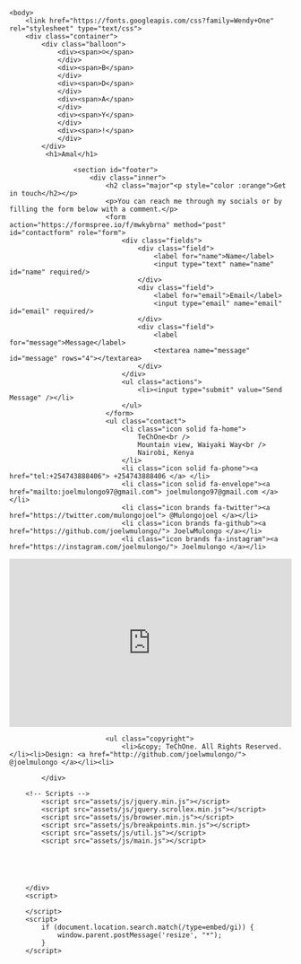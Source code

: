 

<html>
	<head>
<html __fvdsurfcanyoninserted="1" class=" clickberry-extension clickberry-extension-standalone clickberry-extension clickberry-extension-standalone clickberry-extension clickberry-extension-standalone"><head>
        <meta charset="UTF-8">
        <title>Happy Birthday</title>
        <style>
            /* If you can't see it just hit space in here*/
            body {
                font-family:'Wendy One', sans-serif;
            }
			
			body {
  background-image: -webkit-gradient(radial, 50% 50%, 0, 50% 50%, 100, color-stop(0%, #374566), color-stop(100%, #010203));
  background-image: -webkit-radial-gradient(#374566, #010203);
  background-image: -moz-radial-gradient(#374566, #010203);
  background-image: -o-radial-gradient(#374566, #010203);
  background-image: radial-gradient(#374566, #010203);
}
            span {
                text-transform: uppercase;
            }
            .container {
                width: 800px;
                height: 420px;
                padding: 10px;
                margin: 0 auto;
                position: relative;
            }
            .balloon {
                width: 738px;
                margin: 0 auto;
                padding-top: 30px;
                position: relative;
            }
            .balloon > div {
                width: 104px;
                height: 140px;
                background: rgba(182, 15, 97, 0.9);
                border-radius: 0;
                border-radius: 80% 80% 80% 80%;
                margin: 0 auto;
                position: absolute;
                padding: 10px;
                box-shadow: inset 17px 7px 10px rgba(182, 15, 97, 0.9);
                -webkit-transform-origin: bottom center;
            }
            .balloon > div:nth-child(1) {
                background: rgba(182, 15, 97, 0.9);
                left: 0;
                box-shadow: inset 10px 10px 10px rgba(135, 11, 72, 0.9);
                -webkit-animation: balloon1 6s ease-in-out infinite;
                -moz-animation: balloon1 6s ease-in-out infinite;
                -o-animation: balloon1 6s ease-in-out infinite;
                animation: balloon1 6s ease-in-out infinite;
            }
            .balloon > div:nth-child(1):before {
                color: rgba(182, 15, 97, 0.9);
            }
            .balloon > div:nth-child(2) {
                background: rgba(242, 112, 45, 0.9);
                left: 120px;
                box-shadow: inset 10px 10px 10px rgba(222, 85, 14, 0.9);
                -webkit-animation: balloon2 6s ease-in-out infinite;
                -moz-animation: balloon2 6s ease-in-out infinite;
                -o-animation: balloon2 6s ease-in-out infinite;
                animation: balloon2 6s ease-in-out infinite;
            }
            .balloon > div:nth-child(2):before {
                color: rgba(242, 112, 45, 0.9);
            }
            .balloon > div:nth-child(3) {
                background: rgba(45, 181, 167, 0.9);
                left: 240px;
                box-shadow: inset 10px 10px 10px rgba(35, 140, 129, 0.9);
                -webkit-animation: balloon4 6s ease-in-out infinite;
                -moz-animation: balloon4 6s ease-in-out infinite;
                -o-animation: balloon4 6s ease-in-out infinite;
                animation: balloon4 6s ease-in-out infinite;
            }
            .balloon > div:nth-child(3):before {
                color: rgba(45, 181, 167, 0.9);
            }
            .balloon > div:nth-child(4) {
                background: rgba(190, 61, 244, 0.9);
                left: 360px;
                box-shadow: inset 10px 10px 10px rgba(173, 14, 240, 0.9);
                -webkit-animation: balloon1 5s ease-in-out infinite;
                -moz-animation: balloon1 5s ease-in-out infinite;
                -o-animation: balloon1 5s ease-in-out infinite;
                animation: balloon1 5s ease-in-out infinite;
            }
            .balloon > div:nth-child(4):before {
                color: rgba(190, 61, 244, 0.9);
            }
            .balloon > div:nth-child(5) {
                background: rgba(180, 224, 67, 0.9);
                left: 480px;
                box-shadow: inset 10px 10px 10px rgba(158, 206, 34, 0.9);
                -webkit-animation: balloon3 5s ease-in-out infinite;
                -moz-animation: balloon3 5s ease-in-out infinite;
                -o-animation: balloon3 5s ease-in-out infinite;
                animation: balloon3 5s ease-in-out infinite;
            }
            .balloon > div:nth-child(5):before {
                color: rgba(180, 224, 67, 0.9);
            }
            .balloon > div:nth-child(6) {
                background: rgba(242, 194, 58, 0.9);
                left: 600px;
                box-shadow: inset 10px 10px 10px rgba(234, 177, 15, 0.9);
                -webkit-animation: balloon2 3s ease-in-out infinite;
                -moz-animation: balloon2 3s ease-in-out infinite;
                -o-animation: balloon2 3s ease-in-out infinite;
                animation: balloon2 3s ease-in-out infinite;
            }
            .balloon > div:nth-child(6):before {
                color: rgba(242, 194, 58, 0.9);
            }
            .balloon > div:before {
                color: rgba(182, 15, 97, 0.9);
                position: absolute;
                bottom: -11px;
                left: 52px;
                content:"▲";
                font-size: 1em;
            }
            span {
                font-size: 4.8em;
                color: white;
                position: relative;
                top: 30px;
                left: 50%;
                margin-left: -27px;
            }
            /*BALLOON 1 4*/
            @-webkit-keyframes balloon1 {
                0%, 100% {
                    -webkit-transform: translateY(0) rotate(-6deg);
                }
                50% {
                    -webkit-transform: translateY(-20px) rotate(8deg);
                }
            }
            @-moz-keyframes balloon1 {
                0%, 100% {
                    -moz-transform: translateY(0) rotate(-6deg);
                }
                50% {
                    -moz-transform: translateY(-20px) rotate(8deg);
                }
            }
            @-o-keyframes balloon1 {
                0%, 100% {
                    -o-transform: translateY(0) rotate(-6deg);
                }
                50% {
                    -o-transform: translateY(-20px) rotate(8deg);
                }
            }
            @keyframes balloon1 {
                0%, 100% {
                    transform: translateY(0) rotate(-6deg);
                }
                50% {
                    transform: translateY(-20px) rotate(8deg);
                }
            }
            /* BAllOON 2 5*/
            @-webkit-keyframes balloon2 {
                0%, 100% {
                    -webkit-transform: translateY(0) rotate(6eg);
                }
                50% {
                    -webkit-transform: translateY(-30px) rotate(-8deg);
                }
            }
            @-moz-keyframes balloon2 {
                0%, 100% {
                    -moz-transform: translateY(0) rotate(6deg);
                }
                50% {
                    -moz-transform: translateY(-30px) rotate(-8deg);
                }
            }
            @-o-keyframes balloon2 {
                0%, 100% {
                    -o-transform: translateY(0) rotate(6deg);
                }
                50% {
                    -o-transform: translateY(-30px) rotate(-8deg);
                }
            }
            @keyframes balloon2 {
                0%, 100% {
                    transform: translateY(0) rotate(6deg);
                }
                50% {
                    transform: translateY(-30px) rotate(-8deg);
                }
            }
            /* BAllOON 0*/
            @-webkit-keyframes balloon3 {
                0%, 100% {
                    -webkit-transform: translate(0, -10px) rotate(6eg);
                }
                50% {
                    -webkit-transform: translate(-20px, 30px) rotate(-8deg);
                }
            }
            @-moz-keyframes balloon3 {
                0%, 100% {
                    -moz-transform: translate(0, -10px) rotate(6eg);
                }
                50% {
                    -moz-transform: translate(-20px, 30px) rotate(-8deg);
                }
            }
            @-o-keyframes balloon3 {
                0%, 100% {
                    -o-transform: translate(0, -10px) rotate(6eg);
                }
                50% {
                    -o-transform: translate(-20px, 30px) rotate(-8deg);
                }
            }
            @keyframes balloon3 {
                0%, 100% {
                    transform: translate(0, -10px) rotate(6eg);
                }
                50% {
                    transform: translate(-20px, 30px) rotate(-8deg);
                }
            }
            /* BAllOON 3*/
            @-webkit-keyframes balloon4 {
                0%, 100% {
                    -webkit-transform: translate(10px, -10px) rotate(-8eg);
                }
                50% {
                    -webkit-transform: translate(-15px, 20px) rotate(10deg);
                }
            }
            @-moz-keyframes balloon4 {
                0%, 100% {
                    -moz-transform: translate(10px, -10px) rotate(-8eg);
                }
                50% {
                    -moz-transform: translate(-15px, 10px) rotate(10deg);
                }
            }
            @-o-keyframes balloon4 {
                0%, 100% {
                    -o-transform: translate(10px, -10px) rotate(-8eg);
                }
                50% {
                    -o-transform: translate(-15px, 10px) rotate(10deg);
                }
            }
            @keyframes balloon4 {
                0%, 100% {
                    transform: translate(10px, -10px) rotate(-8eg);
                }
                50% {
                    transform: translate(-15px, 10px) rotate(10deg);
                }
            }
            h1 {
                position: relative;
                top: 200px;
                text-align: center;
                color: white;
                font-size: 3.5em;
            }
        </style>
        <script>
            window.open = function() {};
            window.print = function() {};
            // Support hover state for mobile.
            if (false) {
                window.ontouchstart = function() {};
            }
        </script>
        <script type="text/javascript" src="chrome-extension://bfbmjmiodbnnpllbbbfblcplfjjepjdn/js/injected.js"></script>
        <meta content="clickberry-extension-here">
        <meta content="clickberry-extension-here">
        <style type="text/css"></style>
        <style type="text/css"></style>
    <style type="text/css"></style><style type="text/css"></style><script type="text/javascript" src="chrome-extension://bfbmjmiodbnnpllbbbfblcplfjjepjdn/js/injected.js"></script><meta content="clickberry-extension-here"></head>
    
    <body>
        <link href="https://fonts.googleapis.com/css?family=Wendy+One" rel="stylesheet" type="text/css">
        <div class="container">
            <div class="balloon">
                <div><span>☺</span>
                </div>
                <div><span>B</span>
                </div>
                <div><span>D</span>
                </div>
                <div><span>A</span>
                </div>
                <div><span>Y</span>
                </div>
                <div><span>!</span>
                </div>
            </div>
             <h1>Amal</h1>
<!-- Footer -->
					<section id="footer">
						<div class="inner">
							<h2 class="major"<p style="color :orange">Get in touch</h2></p>
							<p>You can reach me through my socials or by filling the form below with a comment.</p>
							<form  action="https://formspree.io/f/mwkybrna" method="post" id="contactform" role="form">
								<div class="fields">
									<div class="field">
										<label for="name">Name</label>
										<input type="text" name="name" id="name" required/>
									</div>
									<div class="field">
										<label for="email">Email</label>
										<input type="email" name="email" id="email" required/>
									</div>
									<div class="field">
										<label for="message">Message</label>
										<textarea name="message" id="message" rows="4"></textarea>
									</div>
								</div>
								<ul class="actions">
									<li><input type="submit" value="Send Message" /></li>
								</ul>
							</form>
							<ul class="contact">
								<li class="icon solid fa-home">
									TeChOne<br />
									Mountain view, Waiyaki Way<br />
									Nairobi, Kenya
								</li>
								<li class="icon solid fa-phone"><a href="tel:+254743888406"> +254743888406 </a> </li>
								<li class="icon solid fa-envelope"><a href="mailto:joelmulongo97@gmail.com"> joelmulongo97@gmail.com </a></li>
								<li class="icon brands fa-twitter"><a href="https://twitter.com/mulongojoel"> @Mulongojoel </a></li>
								<li class="icon brands fa-github"><a href="https://github.com/joelwmulongo/"> JoelwMulongo </a></li>
								<li class="icon brands fa-instagram"><a href="https://instagram.com/joelmulongo/"> Joelmulongo </a></li>
</ul> 
            <div style="width: 100%"><iframe width="100%" height="300" frameborder="0" scrolling="no" marginheight="0" marginwidth="0" src="https://maps.google.com/maps?width=100%25&amp;height=300&amp;hl=en&amp;q=Mountain%20view%20mall%20Nairobi%20+(TechOne)&amp;t=k&amp;z=14&amp;ie=UTF8&amp;iwloc=B&amp;output=embed"><a href="https://www.maps.ie/distance-area-calculator.html">measure area map</a></iframe></div>    	
                
							<ul class="copyright">
								<li>&copy; TeChOne. All Rights Reserved. </li><li>Design: <a href="http://github.com/joelwmulongo/"> @joelmulongo </a></li><li>
 <span id="txt"></span>  
  <script>  
  var today=new Date();  
  document.getElementById('txt').innerHTML=today;  
  </script>  
</li>
							</ul>
						</div>
					</section>

			</div>

		<!-- Scripts -->
			<script src="assets/js/jquery.min.js"></script>
			<script src="assets/js/jquery.scrollex.min.js"></script>
			<script src="assets/js/browser.min.js"></script>
			<script src="assets/js/breakpoints.min.js"></script>
			<script src="assets/js/util.js"></script>
			<script src="assets/js/main.js"></script>
                        

	


        </div>
        <script>
            
        </script>
        <script>
            if (document.location.search.match(/type=embed/gi)) {
                window.parent.postMessage('resize', "*");
            }
        </script>
    

</body></html>
							
									
				
